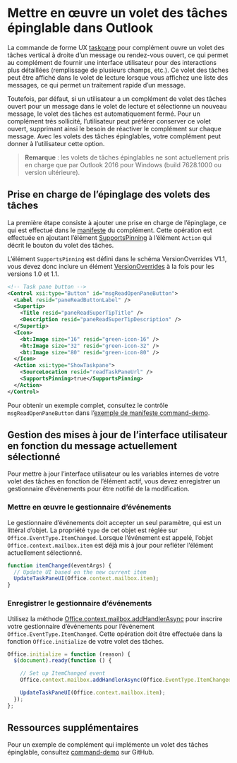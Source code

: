 # <a name="implement-a-pinnable-taskpane-in-outlook"></a>Mettre en œuvre un volet des tâches épinglable dans Outlook

La commande de forme UX [taskpane](../add-in-commands-for-outlook.md#launching-a-task-pane) pour complément ouvre un volet des tâches vertical à droite d’un message ou rendez-vous ouvert, ce qui permet au complément de fournir une interface utilisateur pour des interactions plus détaillées (remplissage de plusieurs champs, etc.). Ce volet des tâches peut être affiché dans le volet de lecture lorsque vous affichez une liste des messages, ce qui permet un traitement rapide d’un message.

Toutefois, par défaut, si un utilisateur a un complément de volet des tâches ouvert pour un message dans le volet de lecture et sélectionne un nouveau message, le volet des tâches est automatiquement fermé. Pour un complément très sollicité, l’utilisateur peut préférer conserver ce volet ouvert, supprimant ainsi le besoin de réactiver le complément sur chaque message. Avec les volets des tâches épinglables, votre complément peut donner à l’utilisateur cette option.

> **Remarque** : les volets de tâches épinglables ne sont actuellement pris en charge que par Outlook 2016 pour Windows (build 7628.1000 ou version ultérieure).

## <a name="support-taskpane-pinning"></a>Prise en charge de l’épinglage des volets des tâches

La première étape consiste à ajouter une prise en charge de l’épinglage, ce qui est effectué dans le [manifeste](./manifests.md) du complément. Cette opération est effectuée en ajoutant l’élément [SupportsPinning](../../../reference/manifest/action.md#supportspinning) à l’élément `Action` qui décrit le bouton du volet des tâches.

L’élément `SupportsPinning` est défini dans le schéma VersionOverrides V1.1, vous devez donc inclure un élément [VersionOverrides](../../../reference/manifest/versionoverrides.md) à la fois pour les versions 1.0 et 1.1.

```xml
<!-- Task pane button -->
<Control xsi:type="Button" id="msgReadOpenPaneButton">
  <Label resid="paneReadButtonLabel" />
  <Supertip>
    <Title resid="paneReadSuperTipTitle" />
    <Description resid="paneReadSuperTipDescription" />
  </Supertip>
  <Icon>
    <bt:Image size="16" resid="green-icon-16" />
    <bt:Image size="32" resid="green-icon-32" />
    <bt:Image size="80" resid="green-icon-80" />
  </Icon>
  <Action xsi:type="ShowTaskpane">
    <SourceLocation resid="readTaskPaneUrl" />
    <SupportsPinning>true</SupportsPinning>
  </Action>
</Control>
```

Pour obtenir un exemple complet, consultez le contrôle `msgReadOpenPaneButton` dans l’[exemple de manifeste command-demo](https://github.com/jasonjoh/command-demo/blob/master/command-demo-manifest.xml).

## <a name="handling-ui-updates-based-on-currently-selected-message"></a>Gestion des mises à jour de l’interface utilisateur en fonction du message actuellement sélectionné

Pour mettre à jour l’interface utilisateur ou les variables internes de votre volet des tâches en fonction de l’élément actif, vous devez enregistrer un gestionnaire d’événements pour être notifié de la modification.

### <a name="implement-the-event-handler"></a>Mettre en œuvre le gestionnaire d’événements

Le gestionnaire d’événements doit accepter un seul paramètre, qui est un littéral d’objet. La propriété `type` de cet objet est réglée sur `Office.EventType.ItemChanged`. Lorsque l’événement est appelé, l’objet `Office.context.mailbox.item` est déjà mis à jour pour refléter l’élément actuellement sélectionné.

```js
function itemChanged(eventArgs) {
  // Update UI based on the new current item
  UpdateTaskPaneUI(Office.context.mailbox.item);
}
```

### <a name="register-the-event-handler"></a>Enregistrer le gestionnaire d’événements

Utilisez la méthode [Office.context.mailbox.addHandlerAsync](https://dev.outlook.com/reference/add-ins/1.5/Office.context.mailbox.html#addHandlerAsync) pour inscrire votre gestionnaire d’événements pour l’événement `Office.EventType.ItemChanged`. Cette opération doit être effectuée dans la fonction `Office.initialize` de votre volet des tâches.

```js
Office.initialize = function (reason) {
  $(document).ready(function () {

    // Set up ItemChanged event
    Office.context.mailbox.addHandlerAsync(Office.EventType.ItemChanged, itemChanged);

    UpdateTaskPaneUI(Office.context.mailbox.item);
  });
};
```

## <a name="additional-resources"></a>Ressources supplémentaires

Pour un exemple de complément qui implémente un volet des tâches épinglable, consultez [command-demo](https://github.com/jasonjoh/command-demo) sur GitHub.